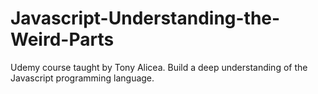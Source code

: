 # Javascript-Understanding-the-Weird-Parts
Udemy course taught by Tony Alicea. 
Build a deep understanding of the Javascript programming language.
